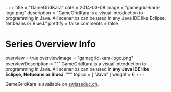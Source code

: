 +++
title = "GameGridKara"
date = 2014-03-08
image = "gamegrid-kara-logo.png"
description = "GameGridKara is a visual introduction to programming in Java. All scenarios can be used in any Java IDE like Eclipse, Netbeans or BlueJ."
prettify = false
comments = false

# Series Overview Info
overview = true
overviewImage = "gamegrid-kara-logo.png"
overviewDescription = """
GameGridKara is a visual introduction to programming in Java. All scenarios can be used in **any Java IDE like Eclipse, Netbeans or BlueJ**.
"""
topics = [ "Java" ]
weight = 6
+++

GameGridKara is available on [swisseduc.ch](http://swisseduc.ch/informatik/karatojava/gamegridkara/gamegridkara-english.html).